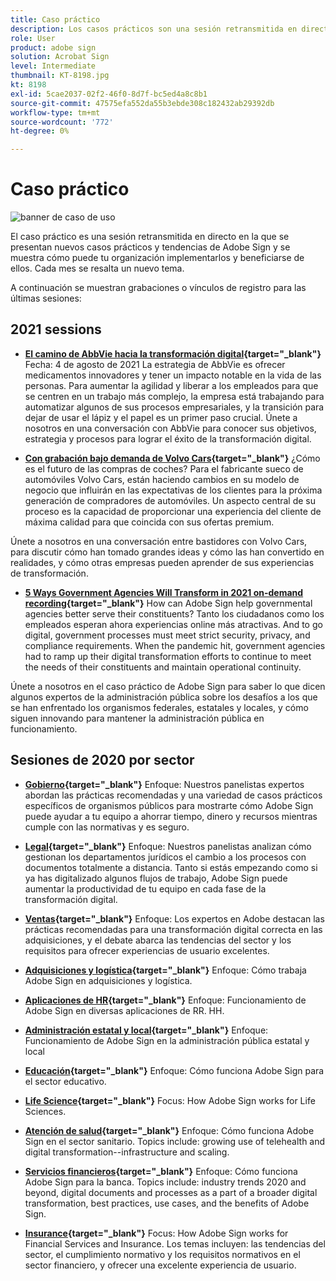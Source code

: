```yaml
---
title: Caso práctico
description: Los casos prácticos son una sesión retransmitida en directo en la que se presentan nuevos casos prácticos y tendencias de Adobe Sign y se muestra cómo puede su organización implementarlos y beneficiarse de ellos
role: User
product: adobe sign
solution: Acrobat Sign
level: Intermediate
thumbnail: KT-8198.jpg
kt: 8198
exl-id: 5cae2037-02f2-46f0-8d7f-bc5ed4a8c8b1
source-git-commit: 47575efa552da55b3ebde308c182432ab29392db
workflow-type: tm+mt
source-wordcount: '772'
ht-degree: 0%

---
```


# Caso práctico

![banner de caso de uso](../assets/UCSC_Rebrand.png)

El caso práctico es una sesión retransmitida en directo en la que se presentan nuevos casos prácticos y tendencias de Adobe Sign y se muestra cómo puede tu organización implementarlos y beneficiarse de ellos. Cada mes se resalta un nuevo tema.

A continuación se muestran grabaciones o vínculos de registro para las últimas sesiones:

## 2021 sessions

* **[El camino de AbbVie hacia la transformación digital](https://use-case-showcase-with-abbvie.joinus.adobeevents.com/){target=&quot;_blank&quot;}**
Fecha: 4 de agosto de 2021 La estrategia de AbbVie es ofrecer medicamentos innovadores y tener un impacto notable en la vida de las personas. Para aumentar la agilidad y liberar a los empleados para que se centren en un trabajo más complejo, la empresa está trabajando para automatizar algunos de sus procesos empresariales, y la transición para dejar de usar el lápiz y el papel es un primer paso crucial. Únete a nosotros en una conversación con AbbVie para conocer sus objetivos, estrategia y procesos para lograr el éxito de la transformación digital.

* **[Con grabación bajo demanda de Volvo Cars](https://gateway.on24.com/wcc/eh/2172296/lp/2963219/adobe-sign-use-case-showcase%3A-featuring-volvo-cars/){target=&quot;_blank&quot;}**
¿Cómo es el futuro de las compras de coches? Para el fabricante sueco de automóviles Volvo Cars, están haciendo cambios en su modelo de negocio que influirán en las expectativas de los clientes para la próxima generación de compradores de automóviles. Un aspecto central de su proceso es la capacidad de proporcionar una experiencia del cliente de máxima calidad para que coincida con sus ofertas premium.

Únete a nosotros en una conversación entre bastidores con Volvo Cars, para discutir cómo han tomado grandes ideas y cómo las han convertido en realidades, y cómo otras empresas pueden aprender de sus experiencias de transformación.

* **[5 Ways Government Agencies Will Transform in 2021 on-demand recording](https://gateway.on24.com/wcc/eh/2172296/lp/2790280/5-ways-government-agencies-will-transform-in-2021-/){target=&quot;_blank&quot;}**
How can Adobe Sign help governmental agencies better serve their constituents? Tanto los ciudadanos como los empleados esperan ahora experiencias online más atractivas. And to go digital, government processes must meet strict security, privacy, and compliance requirements. When the pandemic hit, government agencies had to ramp up their digital transformation efforts to continue to meet the needs of their constituents and maintain operational continuity.

Únete a nosotros en el caso práctico de Adobe Sign para saber lo que dicen algunos expertos de la administración pública sobre los desafíos a los que se han enfrentado los organismos federales, estatales y locales, y cómo siguen innovando para mantener la administración pública en funcionamiento.

## Sesiones de 2020 por sector

* **[Gobierno](https://event.on24.com/wcc/r/2790280/7FFF27458A6834FDF8C73C5149637590?partnerref=EXL){target=&quot;_blank&quot;}**
Enfoque: Nuestros panelistas expertos abordan las prácticas recomendadas y una variedad de casos prácticos específicos de organismos públicos para mostrarte cómo Adobe Sign puede ayudar a tu equipo a ahorrar tiempo, dinero y recursos mientras cumple con las normativas y es seguro.

* **[Legal](https://event.on24.com/wcc/r/2634329/292CA0B317E56600A114508CC55376BF?partnerref=EXL){target=&quot;_blank&quot;}**
Enfoque: Nuestros panelistas analizan cómo gestionan los departamentos jurídicos el cambio a los procesos con documentos totalmente a distancia. Tanto si estás empezando como si ya has digitalizado algunos flujos de trabajo, Adobe Sign puede aumentar la productividad de tu equipo en cada fase de la transformación digital.

* **[Ventas](https://acrobat.adobe.com/us/en/business/webinars/adobe-sign-use-case-showcase-sales.html){target=&quot;_blank&quot;}**
Enfoque: Los expertos en Adobe destacan las prácticas recomendadas para una transformación digital correcta en las adquisiciones, y el debate abarca las tendencias del sector y los requisitos para ofrecer experiencias de usuario excelentes.

* **[Adquisiciones y logística](https://event.on24.com/wcc/r/2514418/278FB6F16C198E2B866CF487AF9514F6){target=&quot;_blank&quot;}**
Enfoque: Cómo trabaja Adobe Sign en adquisiciones y logística.

* **[Aplicaciones de HR](https://event.on24.com/wcc/r/2351937/D9E34A102F309DFCAF0D07D5192BD66D){target=&quot;_blank&quot;}**
Enfoque: Funcionamiento de Adobe Sign en diversas aplicaciones de RR. HH.

* **[Administración estatal y local](https://event.on24.com/wcc/r/2351937/D9E34A102F309DFCAF0D07D5192BD66D){target=&quot;_blank&quot;}**
Enfoque: Funcionamiento de Adobe Sign en la administración pública estatal y local

* **[Educación](https://event.on24.com/wcc/r/2241711/762243D5EE65DAC44D3AE7BCCD3388A7){target=&quot;_blank&quot;}**
Enfoque: Cómo funciona Adobe Sign para el sector educativo.

* **[Life Science](https://event.on24.com/wcc/r/2204781/2C266134D08DDE48E17C77746F192AA6){target=&quot;_blank&quot;}**
Focus: How Adobe Sign works for Life Sciences.

* **[Atención de salud](https://event.on24.com/wcc/r/2202626/1D60C42BD396AE273CB09CF53F1051BE){target=&quot;_blank&quot;}**
Enfoque: Cómo funciona Adobe Sign en el sector sanitario. Topics include: growing use of telehealth and digital transformation--infrastructure and scaling.

* **[Servicios financieros](https://event.on24.com/wcc/r/2177152/40A4315A5D32F21AFB5EB03E25C15992){target=&quot;_blank&quot;}**
Enfoque: Cómo funciona Adobe Sign para la banca. Topics include: industry trends 2020 and beyond, digital documents and processes as a part of a broader digital transformation, best practices, use cases, and the benefits of Adobe Sign.

* **[Insurance](https://event.on24.com/wcc/r/2162717/1449ED610AD3B545004079728D9AE0F6){target=&quot;_blank&quot;}**
Focus: How Adobe Sign works for Financial Services and Insurance. Los temas incluyen: las tendencias del sector, el cumplimiento normativo y los requisitos normativos en el sector financiero, y ofrecer una excelente experiencia de usuario.
